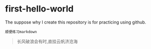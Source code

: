 # first-hello-world
The suppose why I create this repository is for practicing using github.

`顺便练习markdown`

>长风破浪会有时,直挂云帆济沧海
